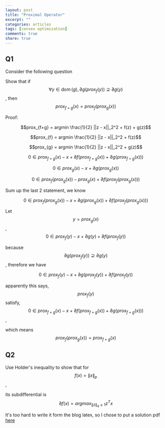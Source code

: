 ```yaml
---
layout: post
title: "Proximal Operator"
excerpt: ""
categories: articles
tags: [convex optimization]
comments: true
share: true
---
```

## Q1  

Consider the following question

Show that if $$\forall y \in \operatorname{dom}(g), \partial g(prox_f (y)) \supseteq \partial g(y)$$, then $$ prox_{f+g}(x) = prox_{f}(prox_{g}(x))$$


Proof:  

$$prox_{f+g} = argmin \frac{1}{2} ||z - x||_2^2 + f(z) + g(z)$$  

$$prox_{f} = argmin \frac{1}{2} ||z - x||_2^2 + f(z)$$

$$prox_{g} = argmin \frac{1}{2} ||z - x||_2^2 + g(z)$$

$$0 \in prox_{f+g}(x) - x + \partial f(prox_{f+g}(x)) + \partial g(prox_{f+g}(x)))$$

$$0 \in prox_{g}(x) - x + \partial g(prox_g(x))$$

$$0 \in prox_f(prox_g(x)) - prox_g(x) + \partial f(prox_f(prox_g(x)))$$

Sum up the last 2 statement, we know  

$$0 \in prox_f(prox_g(x)) - x + \partial g(prox_g(x)) + \partial f(prox_f(prox_g(x)))$$

Let $$y = prox_g(x)$$, $$0 \in prox_f(y) - x + \partial g(y) + \partial f(prox_f(y))$$

because $$\partial g(prox_f (y)) \supseteq \partial g(y)$$, therefore we have

 $$0 \in prox_f(y) - x + \partial g(prox_f (y)) + \partial f(prox_f(y))$$
 
 apparently this says, $$prox_f(y)$$ satisfy, $$0 \in prox_{f+g}(x) - x + \partial f(prox_{f+g}(x)) + \partial g(prox_{f+g}(x)))$$,
 
 which means $$prox_f(prox_g(x)) = prox_{f+g}(x)$$
 
 
## Q2  

Use Holder's inequality to show that for $$f(x)=\|x\|_p$$, 

its subdifferential is $$\partial f(x) = argmax_{\|z\|_q \leq 1} z^T x$$
              
It's too hard to write it form the blog latex, so I chose to put a solution pdf [here](https://github.com/ryanyuan42/ryanyuan42.github.io/blob/master/assets/convex_opt_hw2.pdf)

